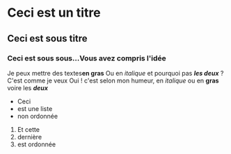 # Ceci est un titre
## Ceci est sous titre
### Ceci est sous sous...Vous avez compris l'idée

Je peux mettre des textes**en gras**
Ou en *italique* et pourquoi pas ***les deux*** ? C'est comme je veux 
Oui ! c'est selon mon humeur, en *italique* ou en **gras** voire les ***deux***

- Ceci
- est une liste
- non ordonnée

1. Et cette 
2. dernière
3. est ordonnée

